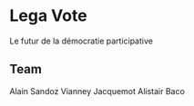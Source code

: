# Lega Vote
Le futur de la démocratie participative

## Team
Alain Sandoz
Vianney Jacquemot
Alistair Baco
